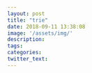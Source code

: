 ```yaml
---
layout: post
title: "trie"
date: 2018-09-11 13:38:08
image: '/assets/img/'
description:
tags:
categories:
twitter_text:
---
```

